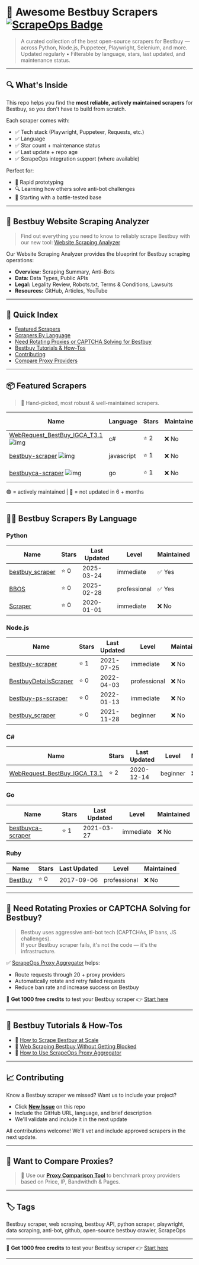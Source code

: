 # 🛒 Awesome Bestbuy Scrapers [![ScrapeOps Badge](https://img.shields.io/badge/powered_by-ScrapeOps-blue)](https://scrapeops.io)

> A curated collection of the best open-source scrapers for Bestbuy — across Python, Node.js, Puppeteer, Playwright, Selenium, and more.  
> Updated regularly • Filterable by language, stars, last updated, and maintenance status.

---

## 🔍 What's Inside
This repo helps you find the **most reliable, actively maintained scrapers** for Bestbuy, so you don't have to build from scratch.  

Each scraper comes with:

- ✅ Tech stack (Playwright, Puppeteer, Requests, etc.)
- ✅ Language
- ✅ Star count + maintenance status
- ✅ Last update + repo age
- ✅ ScrapeOps integration support (where available)

Perfect for:  
- 🧪 Rapid prototyping  
- 🔍 Learning how others solve anti-bot challenges  
- 🚀 Starting with a battle-tested base

---

## 🧠 Bestbuy Website Scraping Analyzer
> Find out everything you need to know to reliably scrape Bestbuy with our new tool: [Website Scraping Analyzer](https://scrapeops.io/websites/bestbuy)

Our Website Scraping Analyzer provides the blueprint for Bestbuy scraping operations:
- **Overview:** Scraping Summary, Anti-Bots
- **Data:** Data Types, Public APIs
- **Legal:** Legality Review, Robots.txt, Terms & Conditions, Lawsuits
- **Resources:** GitHub, Articles, YouTube

---

## 📑 Quick Index
- [Featured Scrapers](#featured-bestbuy-scrapers)
- [Scrapers By Language](#bestbuy-scrapers-by-language)
- [Need Rotating Proxies or CAPTCHA Solving for Bestbuy](#rotating-proxies-or-captcha-solving-for-bestbuy)
- [Bestbuy Tutorials & How-Tos](#bestbuy-tutorials)
- [Contributing](#contributing)
- [Compare Proxy Providers](#compare-proxies)

---

## 📦 Featured Scrapers <a id="featured-bestbuy-scrapers"></a>
> 🏅 Hand-picked, most robust & well-maintained scrapers.

| Name | Language | Stars | Maintained | Last Updated |
|------|----------|-------|------------|--------------|
| [WebRequest_BestBuy_IGCA_T3.1](https://github.com/yeicobF/WebRequest_BestBuy_IGCA_T3.1) ![img](https://github.com/yeicobF.png?size=20) | c# | ⭐ 2 | ❌ No | 2020-12-14 |
| [bestbuy-scraper](https://github.com/SuperCheese21/bestbuy-scraper) ![img](https://github.com/SuperCheese21.png?size=20) | javascript | ⭐ 1 | ❌ No | 2021-07-25 |
| [bestbuyca-scraper](https://github.com/chenbh/bestbuyca-scraper) ![img](https://github.com/chenbh.png?size=20) | go | ⭐ 1 | ❌ No | 2021-03-27 |

🟢 = actively maintained \| 🔴 = not updated in 6 + months

---

## 🧑‍💻 Bestbuy Scrapers By Language <a id="bestbuy-scrapers-by-language"></a>
### Python
| Name | Stars | Last Updated | Level | Maintained |
|------|-------|--------------|-------|------------|
| [bestbuy_scraper](https://github.com/himanshuk-dev/bestbuy_scraper) | ⭐ 0 | 2025-03-24 | immediate | ✅ Yes |
| [BBOS](https://github.com/IEIDGG/BBOS) | ⭐ 0 | 2025-02-28 | professional | ✅ Yes |
| [Scraper](https://github.com/Inder-G/Scraper) | ⭐ 0 | 2020-01-01 | immediate | ❌ No |


### Node.js
| Name | Stars | Last Updated | Level | Maintained |
|------|-------|--------------|-------|------------|
| [bestbuy-scraper](https://github.com/SuperCheese21/bestbuy-scraper) | ⭐ 1 | 2021-07-25 | immediate | ❌ No |
| [BestbuyDetailsScraper](https://github.com/Equidem/BestbuyDetailsScraper) | ⭐ 0 | 2022-04-03 | professional | ❌ No |
| [bestbuy-ps-scraper](https://github.com/nedjulius/bestbuy-ps-scraper) | ⭐ 0 | 2022-01-13 | immediate | ❌ No |
| [bestbuy_scraper](https://github.com/ripred31/bestbuy_scraper) | ⭐ 0 | 2021-11-28 | beginner | ❌ No |


### C#
| Name | Stars | Last Updated | Level | Maintained |
|------|-------|--------------|-------|------------|
| [WebRequest_BestBuy_IGCA_T3.1](https://github.com/yeicobF/WebRequest_BestBuy_IGCA_T3.1) | ⭐ 2 | 2020-12-14 | beginner | ❌ No |


### Go
| Name | Stars | Last Updated | Level | Maintained |
|------|-------|--------------|-------|------------|
| [bestbuyca-scraper](https://github.com/chenbh/bestbuyca-scraper) | ⭐ 1 | 2021-03-27 | immediate | ❌ No |


### Ruby
| Name | Stars | Last Updated | Level | Maintained |
|------|-------|--------------|-------|------------|
| [BestBuy](https://github.com/willpjohnson/BestBuy) | ⭐ 0 | 2017-09-06 | professional | ❌ No |

---

## 🔐 Need Rotating Proxies or CAPTCHA Solving for Bestbuy?<a id="rotating-proxies-or-captcha-solving-for-bestbuy"></a>

> Bestbuy uses aggressive anti-bot tech (CAPTCHAs, IP bans, JS challenges).  
> If your Bestbuy scraper fails, it's not the code — it's the infrastructure.

✅ [ScrapeOps Proxy Aggregator](https://scrapeops.io/proxy-aggregator/) helps:  
- Route requests through 20 + proxy providers  
- Automatically rotate and retry failed requests  
- Reduce ban rate and increase success on Bestbuy

🎁 **Get 1000 free credits** to test your Bestbuy scraper 👉 [Start here](https://scrapeops.io)

---

## 🧠 Bestbuy Tutorials & How-Tos<a id="bestbuy-tutorials"></a>
- 📘 [How to Scrape Bestbuy at Scale](https://scrapeops.io/websites/bestbuy/how-to-scrape-bestbuy)
- 🔐 [Web Scraping Bestbuy Without Getting Blocked](https://scrapeops.io/web-scraping-playbook/web-scraping-without-getting-blocked/)
- 🧪 [How to Use ScrapeOps Proxy Aggregator](https://scrapeops.io/docs/web-scraping-proxy-api-aggregator/quickstart/)

---

## 📈 Contributing<a id="contributing"></a>

Know a Bestbuy scraper we missed? Want us to include your project?

- Click **[New Issue](../../issues/new)** on this repo
- Include the GitHub URL, language, and brief description
- We'll validate and include it in the next update

All contributions welcome! We'll vet and include approved scrapers in the next update.

---

## 📣 Want to Compare Proxies?<a id="compare-proxies"></a>

> 📰 Use our [**Proxy Comparison Tool**](https://scrapeops.io/proxy-providers/comparison/) to benchmark proxy providers based on Price, IP, Bandwithdh & Pages.

---

## 🏷 Tags
Bestbuy scraper, web scraping, bestbuy API, python scraper, playwright, data scraping, anti-bot, github, open-source bestbuy crawler, ScrapeOps

---

🎁 **Get 1000 free credits** to test your Bestbuy scraper 👉 [Start here](https://scrapeops.io)

---